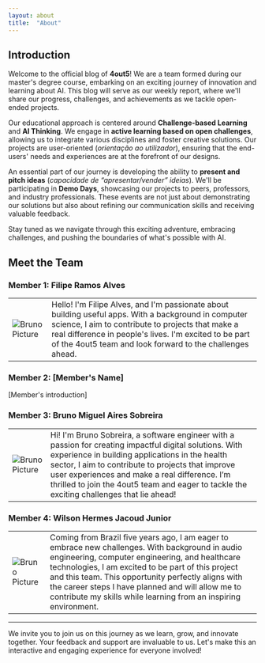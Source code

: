 ```yaml
---
layout: about
title:  "About"
---
```


## Introduction

Welcome to the official blog of **4out5**! We are a team formed during our master's degree course, embarking on an exciting journey of innovation and learning about AI. This blog will serve as our weekly report, where we'll share our progress, challenges, and achievements as we tackle open-ended projects.

Our educational approach is centered around **Challenge-based Learning** and **AI Thinking**. We engage in **active learning based on open challenges**, allowing us to integrate various disciplines and foster creative solutions. Our projects are user-oriented (*orientação ao utilizador*), ensuring that the end-users' needs and experiences are at the forefront of our designs.

An essential part of our journey is developing the ability to **present and pitch ideas** (*capacidade de “apresentar/vender” ideias*). We'll be participating in **Demo Days**, showcasing our projects to peers, professors, and industry professionals. These events are not just about demonstrating our solutions but also about refining our communication skills and receiving valuable feedback.

Stay tuned as we navigate through this exciting adventure, embracing challenges, and pushing the boundaries of what's possible with AI.

## Meet the Team

### Member 1: Filipe Ramos Alves

|                                                                        |                                                                                                                                                                                                                                                                                  |
|------------------------------------------------------------------------|----------------------------------------------------------------------------------------------------------------------------------------------------------------------------------------------------------------------------------------------------------------------------------|
| <img src="/assets/images/filipe_profile_pic.png" alt="Bruno Picture" > | Hello! I'm Filipe Alves, and I'm passionate about building useful apps. With a background in computer science, I aim to contribute to projects that make a real difference in people's lives. I'm excited to be part of the 4out5 team and look forward to the challenges ahead. |

### Member 2: [Member's Name]

[Member's introduction]

### Member 3: Bruno Miguel Aires Sobreira


|                                                                       |                                                                                                                                                                                                                                                                                                                                                               |
|-----------------------------------------------------------------------|---------------------------------------------------------------------------------------------------------------------------------------------------------------------------------------------------------------------------------------------------------------------------------------------------------------------------------------------------------------|
| <img src="/assets/images/bruno_profile_pic.png" alt="Bruno Picture" > | Hi! I'm Bruno Sobreira, a software engineer with a passion for creating impactful digital solutions. With experience in building applications in the health sector, I aim to contribute to projects that improve user experiences and make a real difference. I’m thrilled to join the 4out5 team and eager to tackle the exciting challenges that lie ahead! |


### Member 4: Wilson Hermes Jacoud Junior

|                                                                         |                                                                                                                                                                                                                                                                                                                                                                                         |
|-------------------------------------------------------------------------|-----------------------------------------------------------------------------------------------------------------------------------------------------------------------------------------------------------------------------------------------------------------------------------------------------------------------------------------------------------------------------------------|
| <img src="/assets/images/wjacoud_profile_pic.png" alt="Bruno Picture" > | Coming from Brazil five years ago, I am eager to embrace new challenges. With background in audio engineering, computer engineering, and healthcare technologies, I am excited to be part of this project and this team. This opportunity perfectly aligns with the career steps I have planned and will allow me to contribute my skills while learning from an inspiring environment. |



---
We invite you to join us on this journey as we learn, grow, and innovate together. Your feedback and support are invaluable to us. Let's make this an interactive and engaging experience for everyone involved!